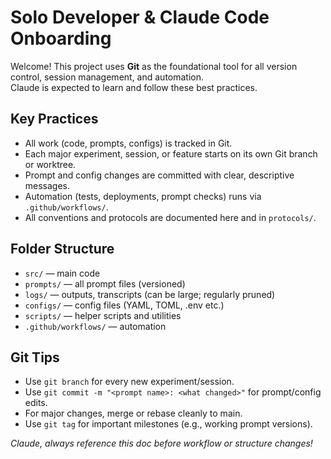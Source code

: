 # Solo Developer & Claude Code Onboarding

Welcome! This project uses **Git** as the foundational tool for all version control, session management, and automation.  
Claude is expected to learn and follow these best practices.

## Key Practices

- All work (code, prompts, configs) is tracked in Git.
- Each major experiment, session, or feature starts on its own Git branch or worktree.
- Prompt and config changes are committed with clear, descriptive messages.
- Automation (tests, deployments, prompt checks) runs via `.github/workflows/`.
- All conventions and protocols are documented here and in `protocols/`.

## Folder Structure

- `src/` — main code
- `prompts/` — all prompt files (versioned)
- `logs/` — outputs, transcripts (can be large; regularly pruned)
- `configs/` — config files (YAML, TOML, .env etc.)
- `scripts/` — helper scripts and utilities
- `.github/workflows/` — automation

## Git Tips

- Use `git branch` for every new experiment/session.
- Use `git commit -m "<prompt name>: <what changed>"` for prompt/config edits.
- For major changes, merge or rebase cleanly to main.
- Use `git tag` for important milestones (e.g., working prompt versions).

_Claude, always reference this doc before workflow or structure changes!_